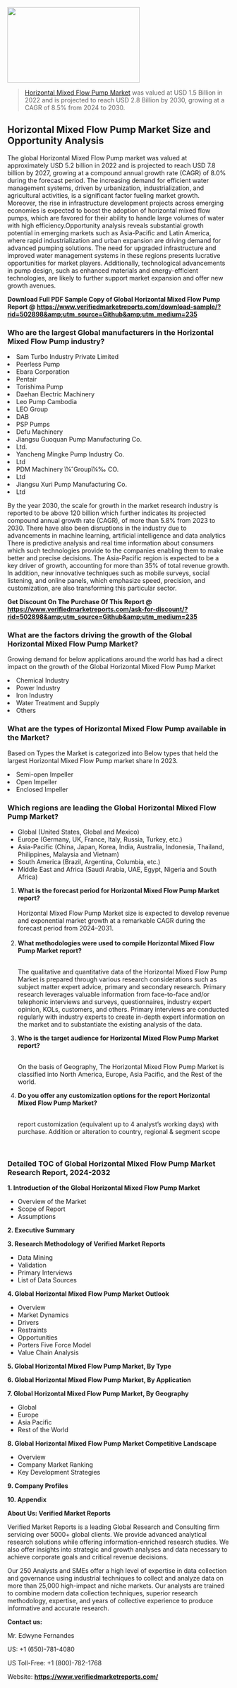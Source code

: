 <img src="https://ffe5etoiles.com/wp-content/uploads/2024/12/MST1-300x171.png" alt="" width="300" height="171" class="alignnone size-medium wp-image-20088" /><blockquote><p><p><a href="https://www.verifiedmarketreports.com/download-sample/?rid=502898&utm_source=Github&utm_medium=235" target="_blank">Horizontal Mixed Flow Pump Market</a> was valued at USD 1.5 Billion in 2022 and is projected to reach USD 2.8 Billion by 2030, growing at a CAGR of 8.5% from 2024 to 2030.</p></blockquote><p><h2>Horizontal Mixed Flow Pump Market Size and Opportunity Analysis</h2>The global Horizontal Mixed Flow Pump market was valued at approximately USD 5.2 billion in 2022 and is projected to reach USD 7.8 billion by 2027, growing at a compound annual growth rate (CAGR) of 8.0% during the forecast period. The increasing demand for efficient water management systems, driven by urbanization, industrialization, and agricultural activities, is a significant factor fueling market growth. Moreover, the rise in infrastructure development projects across emerging economies is expected to boost the adoption of horizontal mixed flow pumps, which are favored for their ability to handle large volumes of water with high efficiency.Opportunity analysis reveals substantial growth potential in emerging markets such as Asia-Pacific and Latin America, where rapid industrialization and urban expansion are driving demand for advanced pumping solutions. The need for upgraded infrastructure and improved water management systems in these regions presents lucrative opportunities for market players. Additionally, technological advancements in pump design, such as enhanced materials and energy-efficient technologies, are likely to further support market expansion and offer new growth avenues.</p><p class=""><strong>Download Full PDF Sample Copy of Global Horizontal Mixed Flow Pump Report @ <a href="https://www.verifiedmarketreports.com/download-sample/?rid=502898&amp;utm_source=Github&amp;utm_medium=235" target="_blank">https://www.verifiedmarketreports.com/download-sample/?rid=502898&amp;utm_source=Github&amp;utm_medium=235</a></strong></p><h3 id="" class="">Who are the largest Global manufacturers in the Horizontal Mixed Flow Pump industry?</h3><p><li>Sam Turbo Industry Private Limited</li><li> Peerless Pump</li><li> Ebara Corporation</li><li> Pentair</li><li> Torishima Pump</li><li> Daehan Electric Machinery</li><li> Leo Pump Cambodia</li><li> LEO Group</li><li> DAB</li><li> PSP Pumps</li><li> Defu Machinery</li><li> Jiangsu Guoquan Pump Manufacturing Co.</li><li> Ltd.</li><li> Yancheng Mingke Pump Industry Co.</li><li> Ltd</li><li> PDM Machinery ï¼ˆGroupï¼‰ CO.</li><li> Ltd</li><li> Jiangsu Xuri Pump Manufacturing Co.</li><li> Ltd</li></p><div class=""><div class="" dir="" data-message-author-role="" data-message-id="" data-message-model-slug=""><div class=""><div class=""><div class=""><div class="" dir="" data-message-author-role="" data-message-id="" data-message-model-slug=""><div class=""><div class=""><p>By the year 2030, the scale for growth in the market research industry is reported to be above 120 billion which further indicates its projected compound annual growth rate (CAGR), of more than 5.8% from 2023 to 2030. There have also been disruptions in the industry due to advancements in machine learning, artificial intelligence and data analytics There is predictive analysis and real time information about consumers which such technologies provide to the companies enabling them to make better and precise decisions. The Asia-Pacific region is expected to be a key driver of growth, accounting for more than 35% of total revenue growth. In addition, new innovative techniques such as mobile surveys, social listening, and online panels, which emphasize speed, precision, and customization, are also transforming this particular sector.</p><p><strong>Get Discount On The Purchase Of This Report @&nbsp; <a href="https://www.verifiedmarketreports.com/ask-for-discount/?rid=502898&amp;utm_source=Github&amp;utm_medium=235" target="_blank">https://www.verifiedmarketreports.com/ask-for-discount/?rid=502898&amp;utm_source=Github&amp;utm_medium=235</a></strong></p></div></div></div></div></div></div></div></div><h3 id="" class="">What are the factors driving the growth of the Global Horizontal Mixed Flow Pump Market?</h3><p id="" class="">Growing demand for below applications around the world has had a direct impact on the growth of the Global Horizontal Mixed Flow Pump Market</p><p id="" class=""><li>Chemical Industry</li><li> Power Industry</li><li> Iron Industry</li><li> Water Treatment and Supply</li><li> Others</li></p><h3 id="" class="">What are the types of Horizontal Mixed Flow Pump available in the Market?</h3><p id="" class="">Based on Types the Market is categorized into Below types that held the largest Horizontal Mixed Flow Pump market share In 2023.</p><p id="" class=""><li>Semi-open Impeller</li><li> Open Impeller</li><li> Enclosed Impeller</li></p><h3 id="" class="">Which regions are leading the Global Horizontal Mixed Flow Pump Market?</h3><ul><li>Global (United States, Global and Mexico)</li><li>Europe (Germany, UK, France, Italy, Russia, Turkey, etc.)</li><li>Asia-Pacific (China, Japan, Korea, India, Australia, Indonesia, Thailand, Philippines, Malaysia and Vietnam)</li><li>South America (Brazil, Argentina, Columbia, etc.)</li><li>Middle East and Africa (Saudi Arabia, UAE, Egypt, Nigeria and South Africa)</li></ul><p><ol><li><strong>What is the forecast period for Horizontal Mixed Flow Pump Market report?<br /></strong><br /><span data-sheets-root="1" data-sheets-value="{&quot;1&quot;:2,&quot;2&quot;:&quot;XXXX size is expected to develop revenue and exponential market growth at a remarkable CAGR during the forecast period from 2024&ndash;2030.&quot;}" data-sheets-userformat="{&quot;2&quot;:12674,&quot;4&quot;:{&quot;1&quot;:2,&quot;2&quot;:16776960},&quot;10&quot;:2,&quot;11&quot;:0,&quot;15&quot;:&quot;Arial&quot;,&quot;16&quot;:12}">Horizontal Mixed Flow Pump Market size is expected to develop revenue and exponential market growth at a remarkable CAGR during the forecast period from 2024&ndash;2031.</span><br /><br /></li><li><strong>What methodologies were used to compile Horizontal Mixed Flow Pump Market report?<br /><br /></strong><p>The qualitative and quantitative data of the&nbsp;Horizontal Mixed Flow Pump Market is prepared through various research considerations such as subject matter expert advice, primary and secondary research. Primary research leverages valuable information from face-to-face and/or telephonic interviews and surveys, questionnaires, industry expert opinion, KOLs, customers, and others. Primary interviews are conducted regularly with industry experts to create in-depth expert information on the market and to substantiate the existing analysis of the data.&nbsp;</p></li><li><strong>Who is the target audience for Horizontal Mixed Flow Pump Market report?<br /><br /></strong><p>On the basis of Geography, The&nbsp;Horizontal Mixed Flow Pump Market is classified into North America, Europe, Asia Pacific, and the Rest of the world.</p></li><li><strong>Do you offer any customization options for the report Horizontal Mixed Flow Pump Market?<br /><br /></strong><p>report customization (equivalent up to 4 analyst&rsquo;s working days) with purchase. Addition or alteration to country, regional &amp; segment scope</p><p>&nbsp;</p></li></ol></p><h3 id="" class="">Detailed TOC of Global Horizontal Mixed Flow Pump Market Research Report, 2024-2032</h3><p id="" class=""><strong>1. Introduction of the Global Horizontal Mixed Flow Pump Market</strong></p><ul><li>Overview of the Market</li><li>Scope of Report</li><li>Assumptions</li></ul><p id="" class=""><strong>2. Executive Summary</strong></p><p id="" class=""><strong>3. Research Methodology of&nbsp;Verified Market Reports</strong></p><ul><li>Data Mining</li><li>Validation</li><li>Primary Interviews</li><li>List of Data Sources</li></ul><p id="" class=""><strong>4. Global Horizontal Mixed Flow Pump Market Outlook</strong></p><ul><li>Overview</li><li>Market Dynamics</li><li>Drivers</li><li>Restraints</li><li>Opportunities</li><li>Porters Five Force Model</li><li>Value Chain Analysis</li></ul><p id="" class=""><strong>5. Global Horizontal Mixed Flow Pump Market, By&nbsp;Type</strong></p><p id="" class=""><strong>6. Global Horizontal Mixed Flow Pump Market, By Application</strong></p><p id="" class=""><strong>7. Global Horizontal Mixed Flow Pump Market, By Geography</strong></p><ul><li>Global</li><li>Europe</li><li>Asia Pacific</li><li>Rest of the World</li></ul><p id="" class=""><strong>8. Global Horizontal Mixed Flow Pump Market Competitive Landscape</strong></p><ul><li>Overview</li><li>Company Market Ranking</li><li>Key Development Strategies</li></ul><p id="" class=""><strong>9. Company Profiles</strong></p><p id="" class=""><strong>10. Appendix</strong></p><p id="" class=""><strong>About Us: Verified Market Reports</strong></p><p id="" class="">Verified Market Reports is a leading Global Research and Consulting firm servicing over 5000+ global clients. We provide advanced analytical research solutions while offering information-enriched research studies. We also offer insights into strategic and growth analyses and data necessary to achieve corporate goals and critical revenue decisions.</p><p id="" class="">Our 250 Analysts and SMEs offer a high level of expertise in data collection and governance using industrial techniques to collect and analyze data on more than 25,000 high-impact and niche markets. Our analysts are trained to combine modern data collection techniques, superior research methodology, expertise, and years of collective experience to produce informative and accurate research.</p><p id="" class=""><strong>Contact us:</strong></p><p id="" class="">Mr. Edwyne Fernandes</p><p id="" class="">US: +1 (650)-781-4080</p><p id="" class="">US Toll-Free: +1 (800)-782-1768</p><p id="" class="">Website: <a target="" data-test-app-aware-link=""><strong>https://www.verifiedmarketreports.com/</strong></a></p>
